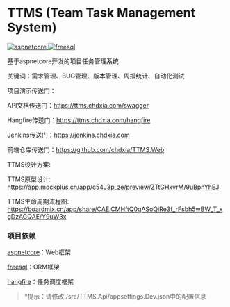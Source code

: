 # TTMS (Team Task Management System)

<p>
  <a href="https://github.com/dotnet/aspnetcore">
    <img src="https://img.shields.io/badge/aspnetcore-6.0-brightgreen.svg" alt="aspnetcore">
  </a>
  <a href="https://github.com/dotnetcore/FreeSql">
    <img src="https://img.shields.io/badge/freesql-3.2.800-brightgreen.svg" alt="freesql">
  </a>
</p>

基于aspnetcore开发的项目任务管理系统

关键词：需求管理、BUG管理、版本管理、周报统计、自动化测试

项目演示传送门：

API文档传送门：https://ttms.chdxia.com/swagger

Hangfire传送门：https://ttms.chdxia.com/hangfire

Jenkins传送门：https://jenkins.chdxia.com

前端仓库传送门：https://github.com/chdxia/TTMS.Web

TTMS设计方案: 

TTMS原型设计: https://app.mockplus.cn/app/c54J3p_ze/preview/ZTtGHxvrM/9uBpnYhEJ

TTMS生命周期流程图: https://boardmix.cn/app/share/CAE.CMHftQ0gASoQiRe3f_rFsbh5wBW_T_xgDzAGQAE/Y9uW3x

### 项目依赖

[aspnetcore](https://learn.microsoft.com/zh-cn/aspnet/core/getting-started/?view=aspnetcore-6.0&tabs=windows)：Web框架

[freesql](https://freesql.net)：ORM框架

[hangfire](https://www.hangfire.io)：任务调度框架

> *提示：请修改./src/TTMS.Api/appsettings.Dev.json中的配置信息

